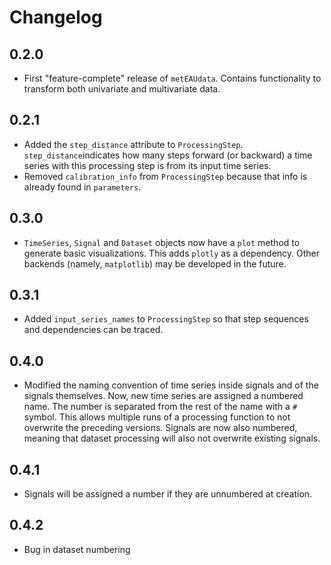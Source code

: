 # Changelog

## 0.2.0

- First "feature-complete" release of `metEAUdata`. Contains functionality to transform both univariate and multivariate data.

## 0.2.1

- Added the `step_distance` attribute to `ProcessingStep`. `step_distance`indicates how many steps forward (or backward) a time series with this processing step is from its input time series.
- Removed `calibration_info` from `ProcessingStep` because that info is already found in `parameters`.

## 0.3.0

- `TimeSeries`, `Signal` and `Dataset` objects now have a `plot` method to generate basic visualizations. This adds `plotly` as a dependency. Other backends (namely, `matplotlib`) may be developed in the future.

## 0.3.1

- Added `input_series_names` to `ProcessingStep` so that step sequences and dependencies can be traced.

## 0.4.0

- Modified the naming convention of time series inside signals and of the signals themselves. Now, new time series are assigned a numbered name. The number is separated from the rest of the name with a `#` symbol. This allows multiple runs of a processing function to not overwrite the preceding versions. Signals are now also numbered, meaning that dataset processing will also not overwrite existing signals.

## 0.4.1

- Signals will be assigned a number if they are unnumbered at creation.

## 0.4.2

- Bug in dataset numbering
